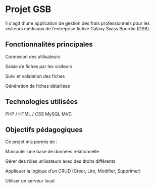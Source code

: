# Projet GSB
Il s'agit d'une application de gestion des frais professionnels pour les visiteurs médicaux de l’entreprise fictive Galaxy Swiss Bourdin (GSB).

## Fonctionnalités principales
Connexion des utilisateurs 

Saisie de fiches par les visiteurs

Suivi et validation des fiches 

Génération de fiches détaillées

## Technologies utilisées
PHP / HTML / CSS
MySQL
MVC 
## Objectifs pédagogiques
Ce projet m’a permis de :

Manipuler une base de données relationnelle

Gérer des rôles utilisateurs avec des droits différents

Appliquer la logique d’un CRUD (Créer, Lire, Modifier, Supprimer)

Utiliser un serveur local 



